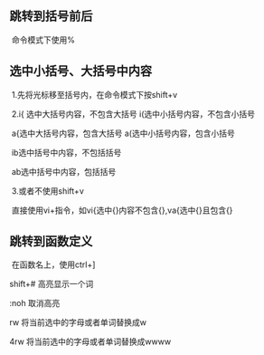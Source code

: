 ## 跳转到括号前后

​	命令模式下使用%



## 选中小括号、大括号中内容

​	1.先将光标移至括号内，在命令模式下按shift+v

​	2.i{   选中大括号内容，不包含大括号     i(选中小括号内容，不包含小括号 

​		a{选中大括号内容，包含大括号       a(选中小括号内容，包含小括号 

​		ib选中括号中内容，不包括括号

​		ab选中括号中内容，包括括号

​	3.或者不使用shift+v

​		直接使用vi+指令，如vi{选中{}内容不包含{},va{选中{}且包含{}





## 跳转到函数定义

​	在函数名上，使用ctrl+]



shift+#   高亮显示一个词

:noh   取消高亮

rw    将当前选中的字母或者单词替换成w

4rw  将当前选中的字母或者单词替换成wwww